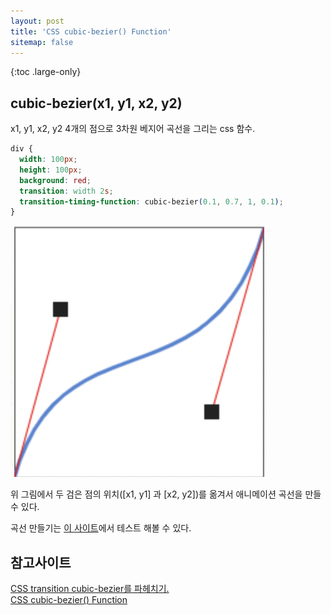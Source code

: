 ```yaml
---
layout: post
title: 'CSS cubic-bezier() Function'
sitemap: false
---
```


{:toc .large-only}

## cubic-bezier(x1, y1, x2, y2)

x1, y1, x2, y2 4개의 점으로 3차원 베지어 곡선을 그리는 css 함수.

```css
div {
  width: 100px;
  height: 100px;
  background: red;
  transition: width 2s;
  transition-timing-function: cubic-bezier(0.1, 0.7, 1, 0.1);
}
```

<img src="/assets/img/blog/2022-06-21-cubic-bezier-curve.png">

위 그림에서 두 검은 점의 위치([x1, y1] 과 [x2, y2])를 옮겨서 애니메이션 곡선을 만들 수 있다.

곡선 만들기는 [이 사이트](https://matthewlein.com/tools/ceaser)에서 테스트 해볼 수 있다.

## 참고사이트

[CSS transition cubic-bezier를 파헤치기.](https://velog.io/@vvsogi/CSS-transition-cubic-bezier%EB%A5%BC-%ED%8C%8C%ED%97%A4%EC%B9%98%EA%B8%B0)<br/>
[CSS cubic-bezier() Function](https://www.w3schools.com/cssref/func_cubic-bezier.asp)
